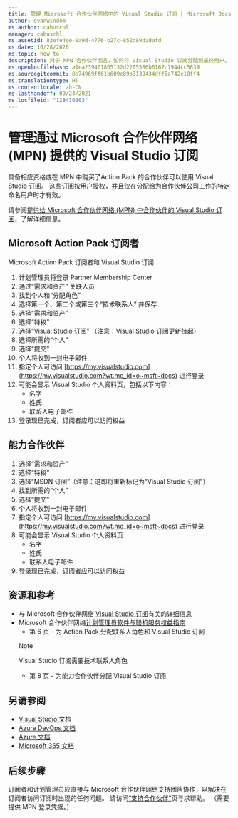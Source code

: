 ```yaml
---
title: 管理 Microsoft 合作伙伴网络中的 Visual Studio 订阅 | Microsoft Docs
author: evanwindom
ms.author: cabuschl
manager: cabuschl
ms.assetid: 83efe4ee-9a9d-4776-b27c-852d89dadafd
ms.date: 10/28/2020
ms.topic: how-to
description: 对于 MPN 合作伙伴而言，如何将 Visual Studio 订阅分配到最终用户。
ms.openlocfilehash: a1ea239401805132d2205586b6167c7944cc5839
ms.sourcegitcommit: 8e74969ff61b609c89b3139434dff5a742c18ff4
ms.translationtype: HT
ms.contentlocale: zh-CN
ms.lasthandoff: 09/24/2021
ms.locfileid: "128430203"
---
```

# <a name="manage-visual-studio-subscriptions-offered-through-the-microsoft-partner-network-mpn"></a>管理通过 Microsoft 合作伙伴网络 (MPN) 提供的 Visual Studio 订阅
具备相应资格或在 MPN 中购买了Action Pack 的合作伙伴可以使用 Visual Studio 订阅。 这些订阅按用户授权，并且仅在分配给为合作伙伴公司工作的特定命名用户时才有效。

请参阅[提供给 Microsoft 合作伙伴网络 (MPN) 中合作伙伴的 Visual Studio 订阅](program-mpn.md)，了解详细信息。

## <a name="microsoft-action-pack-subscribers"></a>Microsoft Action Pack 订阅者
Microsoft Action Pack 订阅者和 Visual Studio 订阅
1. 计划管理员将登录 Partner Membership Center
2. 通过“需求和资产”  关联人员
3. 找到个人和“分配角色” 
4. 选择第一个、第二个或第三个“技术联系人”  并保存 
5. 选择“需求和资产” 
6. 选择“特权” 
7. 选择“Visual Studio 订阅”  （注意：Visual Studio 订阅更新挂起）
8. 选择所需的“个人” 
9. 选择“提交”
10. 个人将收到一封电子邮件
11. 指定个人可访问 [https://my.visualstudio.com](https://my.visualstudio.com?wt.mc_id=o~msft~docs) 进行登录
12. 可能会显示 Visual Studio 个人资料页，包括以下内容：
    - 名字
    - 姓氏
    - 联系人电子邮件
13. 登录现已完成，订阅者应可以访问权益

## <a name="competency-partners"></a>能力合作伙伴
1. 选择“需求和资产” 
2. 选择“特权” 
3. 选择“MSDN 订阅”（注意：这即将重新标记为“Visual Studio 订阅”） 
4. 找到所需的“个人” 
5. 选择“提交”
6. 个人将收到一封电子邮件
7. 指定个人可访问 [https://my.visualstudio.com](https://my.visualstudio.com?wt.mc_id=o~msft~docs) 进行登录
8. 可能会显示 Visual Studio 个人资料页
    - 名字
    - 姓氏
    - 联系人电子邮件
9. 登录现已完成，订阅者应可以访问权益

## <a name="resources-and-references"></a>资源和参考
- 与 Microsoft 合作伙伴网络 [Visual Studio 订阅](https://partner.microsoft.com/membership/msdn-subscriptions)有关的详细信息
- Microsoft 合作伙伴网络[计划管理员软件与联机服务权益指南](https://assetsprod.microsoft.com/mpn/Program-Administrator-Guide-to-Software-and-Online-Services-Benefits)
  - 第 6 页 - 为 Action Pack 分配联系人角色和 Visual Studio 订阅
  > [!NOTE]
  > Visual Studio 订阅需要技术联系人角色
  - 第 8 页 - 为能力合作伙伴分配 Visual Studio 订阅

## <a name="see-also"></a>另请参阅
- [Visual Studio 文档](/visualstudio/)
- [Azure DevOps 文档](/azure/devops/)
- [Azure 文档](/azure/)
- [Microsoft 365 文档](/microsoft-365/)

## <a name="next-steps"></a>后续步骤
订阅者和计划管理员应直接与 Microsoft 合作伙伴网络支持团队协作，以解决在订阅者访问订阅时出现的任何问题。 请访问[“支持合作伙伴”](https://partner.microsoft.com/support)页寻求帮助。 （需要提供 MPN 登录凭据。）